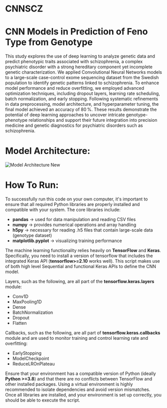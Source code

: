 # CNNSCZ
# CNN Models in Prediction of Feno Type from Genotype
This study explores the use of deep learning to analyze genetic data and predict phenotypic traits associated with schizophrenia, a complex psychiatric disorder with a strong hereditary component yet incomplete genetic characterization. We applied Convolutional Neural Networks models to a large-scale case-control exome sequencing dataset from the Swedish population to identify genetic patterns linked to schizophrenia. To enhance model performance and reduce overfitting, we employed advanced optimization techniques, including dropout layers, learning rate scheduling, batch normalization, and early stopping. Following systematic refinements in data preprocessing, model architecture, and hyperparameter tuning, the final model achieved an accuracy of 80 %. These results demonstrate the potential of deep learning approaches to uncover intricate genotype-phenotype relationships and support their future integration into precision medicine and genetic diagnostics for psychiatric disorders such as schizophrenia.


# Model Architecture:
![Model Architecture New](https://github.com/user-attachments/assets/7c8e8f7a-8336-4a02-b8e9-93cf48c0a74b)


# How To Run:
To successfully run this code on your own computer, it's important to ensure that all required Python libraries are properly installed and compatible with your system. The core libraries include:
  - **pandas** -> used for data manipulation and reading CSV files
  - **numpy** -> provides numerical operations and array handling
  - **h5py** -> necessary for reading .h5 files that contain large-scale data (genotype dataset)
  - **matplotlib.pyplot** -> visualizing training performance

The machine learning functionality relies heavily on **TensorFlow** and **Keras**. Specifically, you need to install a version of tensorflow that includes the integrated Keras API (**tensorflow>=2.10** works well). This script makes use of both high level Sequential and functional Keras APIs to define the CNN model. 

Layers, such as the following, are all part of the **tensorflow.keras.layers** module:
  - Conv1D
  - MaxPooling1D
  - Dense
  - BatchNormalization
  - Dropout
  - Flatten

Callbacks, such as the following, are all part of **tensorflow.keras.callbacks** module and are used to monitor training and control learning rate and overfitting: 
  - EarlyStopping
  - ModelCheckpoint
  - ReduceLROnPlateau

Ensure that your environment has a compatible version of Python (ideally **Python >=3.8**) and that there are no conflicts between TensorFlow and other installed packages. Using a virtual environment is highly recommended to isolate dependencies and avoid version mismatches. Once all libraries are installed, and your environment is set up correctly, you should be able to execute the script.
